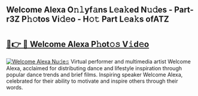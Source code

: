 ## Welcome Alexa O𝚗𝚕yf𝚊ns L𝚎a𝚔ed N𝚞𝚍es - Part-r3Z P𝚑𝚘tos Vi𝚍𝚎o - H𝚘𝚝 Part L𝚎a𝚔s ofATZ

# <h2><a href="http://kf53kr1.oniu.top/?m=Welcome+Alexa">🔗👉 🔴 Welcome Alexa P𝚑ot𝚘𝚜 V𝚒d𝚎o</a></h2>

[![Welcome Alexa Nu𝚍e𝚜](https://i.imgur.com/0qMVB7G.gif)](http://kf53kr1.oniu.top/?m=Welcome+Alexa)
Virtual performer and multimedia artist Welcome Alexa, acclaimed for distributing dance and lifestyle inspiration through popular dance trends and brief films. Inspiring speaker Welcome Alexa, celebrated for their ability to motivate and inspire others through their words.  
